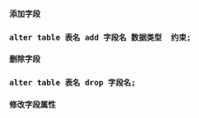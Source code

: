 #### 添加字段

### `alter table 表名 add 字段名 数据类型  约束;`

#### 删除字段

### `alter table 表名 drop 字段名;`

#### 

#### 修改字段属性



